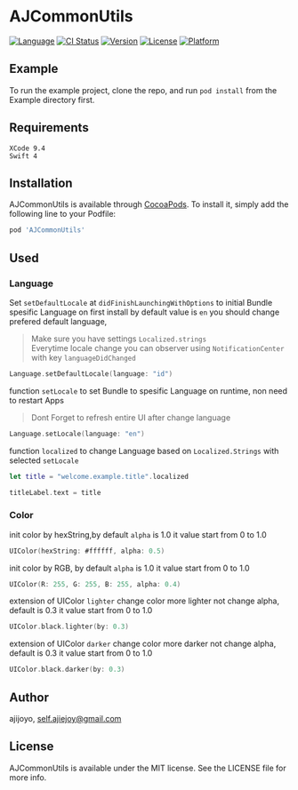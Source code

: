 # AJCommonUtils

[![Language](https://img.shields.io/badge/Swift-4-orange.svg)]()
[![CI Status](https://img.shields.io/travis/ajijoyo/AJCommonUtils.svg?style=flat)](https://travis-ci.org/ajijoyo/AJCommonUtils)
[![Version](https://img.shields.io/cocoapods/v/AJCommonUtils.svg?style=flat)](https://cocoapods.org/pods/AJCommonUtils)
[![License](https://img.shields.io/cocoapods/l/AJCommonUtils.svg?style=flat)](https://cocoapods.org/pods/AJCommonUtils)
[![Platform](https://img.shields.io/cocoapods/p/AJCommonUtils.svg?style=flat)](https://cocoapods.org/pods/AJCommonUtils)

## Example

To run the example project, clone the repo, and run `pod install` from the Example directory first.

## Requirements

```
XCode 9.4
Swift 4
```

## Installation

AJCommonUtils is available through [CocoaPods](https://cocoapods.org). To install
it, simply add the following line to your Podfile:

```ruby
pod 'AJCommonUtils'
```

## Used

### Language

Set `setDefaultLocale` at `didFinishLaunchingWithOptions` to initial Bundle spesific Language on first install 
by default value is `en` you should change prefered default language,
> Make sure you have settings `Localized.strings`  
> Everytime locale change you can observer using `NotificationCenter` with key `languageDidChanged`
```swift
Language.setDefaultLocale(language: "id")
```

function `setLocale` to set Bundle to spesific Language on runtime, non need to restart Apps
> Dont Forget to refresh entire UI after change language
```swift
Language.setLocale(language: "en")
```
  
function `localized` to change Language based on `Localized.Strings` with selected `setLocale`
```swift
let title = "welcome.example.title".localized

titleLabel.text = title
```
  
### Color

init color by hexString,by default `alpha` is 1.0 it value start from 0 to 1.0

```swift
UIColor(hexString: #ffffff, alpha: 0.5)
````

init color by RGB, by default `alpha` is 1.0 it value start from 0 to 1.0
```swift
UIColor(R: 255, G: 255, B: 255, alpha: 0.4)
```

extension of UIColor `lighter` change color more lighter not change alpha, default is 0.3 it value start from 0 to 1.0

```swift
UIColor.black.lighter(by: 0.3)
```

extension of UIColor `darker` change color more darker not change alpha, default is 0.3 it value start from 0 to 1.0

```swift
UIColor.black.darker(by: 0.3)
```

## Author

ajijoyo, self.ajiejoy@gmail.com

## License

AJCommonUtils is available under the MIT license. See the LICENSE file for more info.
